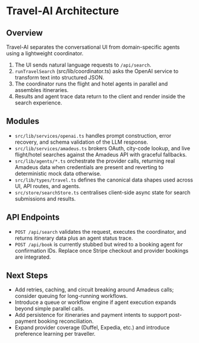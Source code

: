 # Travel-AI Architecture

## Overview

Travel-AI separates the conversational UI from domain-specific agents using a lightweight coordinator.

1. The UI sends natural language requests to `/api/search`.
2. `runTravelSearch` (src/lib/coordinator.ts) asks the OpenAI service to transform text into structured JSON.
3. The coordinator runs the flight and hotel agents in parallel and assembles itineraries.
4. Results and agent trace data return to the client and render inside the search experience.

## Modules

- `src/lib/services/openai.ts` handles prompt construction, error recovery, and schema validation of the LLM response.
- `src/lib/services/amadeus.ts` brokers OAuth, city-code lookup, and live flight/hotel searches against the Amadeus API with graceful fallbacks.
- `src/lib/agents/*.ts` orchestrate the provider calls, returning real Amadeus data when credentials are present and reverting to deterministic mock data otherwise.
- `src/lib/types/travel.ts` defines the canonical data shapes used across UI, API routes, and agents.
- `src/store/searchStore.ts` centralises client-side async state for search submissions and results.

## API Endpoints

- `POST /api/search` validates the request, executes the coordinator, and returns itinerary data plus an agent status trace.
- `POST /api/book` is currently stubbed but wired to a booking agent for confirmation IDs. Replace once Stripe checkout and provider bookings are integrated.

## Next Steps

- Add retries, caching, and circuit breaking around Amadeus calls; consider queuing for long-running workflows.
- Introduce a queue or workflow engine if agent execution expands beyond simple parallel calls.
- Add persistence for itineraries and payment intents to support post-payment booking reconciliation.
- Expand provider coverage (Duffel, Expedia, etc.) and introduce preference learning per traveller.
